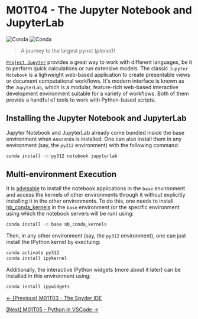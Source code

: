 # M01T04 - The Jupyter Notebook and JupyterLab

![Conda](https://img.shields.io/conda/vn/conda-forge/jupyter?label=version&style=for-the-badge)
![Conda](https://img.shields.io/conda/dn/conda-forge/jupyter?style=for-the-badge)

> A journey to the largest pynet (*planet*)!

[`Project Jupyter`](https://jupyter.org/) provides a great way to work with different languages, be it to perform quick calculations or run extensive models.
The classic `Jupyter Notebook` is a lighweight web-based application to create presentable views or document computational workflows. 
It's modern interface is known as the `JupyterLab`, which is a modular, feature-rich web-based interactive development environment suitable for a variety of workflows.
Both of them provide a handful of tools to work with Python-based scripts.

## Installing the Jupyter Notebook and JupyterLab

Jupyter Notebook and JupyterLab already come bundled inside the base environment when `Anaconda` is installed.
One can also install them in any environment (say, the `py312` environment) with the following command:

```bash
conda install -n py312 notebook jupyterlab
```

## Multi-environment Execution

It is [advisable](https://towardsdatascience.com/how-to-set-up-anaconda-and-jupyter-notebook-the-right-way-de3b7623ea4a) to install the notebook applications in the `base` environment and access the kernels of other environments through it without explicitly installing it in the other environments.
To do this, one needs to install [nb_conda_kernels](https://github.com/Anaconda-Platform/nb_conda_kernels) in the `base` environment (or the specific environment using which the notebook servers will be run) using:

```bash
conda install -n base nb_conda_kernels
```

Then, in any other environment (say, the `py312` environment), one can just install the IPython kernel by exectuing:

```bash
conda activate py312
conda install ipykernel
```

Additionally, the interactive IPython widgets (more about it later) can be installed in this environment using:

```bash
conda install ipywidgets
```

[&#8592; \[Previous\] M01T03 - The Spyder IDE](./m01t03-the-spyder-ide.md)

[\[Next\] M01T05 - Python in VSCode &#8594;](./m01t05-python-in-vscode.md)